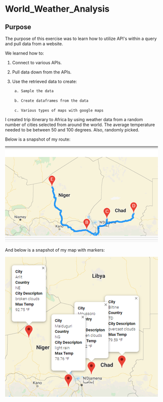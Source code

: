 # World_Weather_Analysis

## Purpose
The purpose of this exercise was to learn how to utilize API's within a query and pull data from a website.

We learned how to:
1. Connect to various APIs.
2. Pull data down from the APIs.
3. Use the retrieved data to create:

        a. Sample the data
    
        b. Create dataframes from the data
    
        c. Various types of maps with google maps



I created trip itinerary to Africa by using weather data from a random number of cities selected from around the world.  The average temperature needed to be between 50 and 100 degrees. Also, randomly picked.

Below is a snapshot of my route:

![](Vacation_Itinerary/WeatherPy_travel_map.PNG)


And below is a snapshot of my map with markers:

![](Vacation_Itinerary/WeatherPy_travel_map_markers.PNG)

